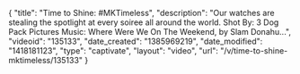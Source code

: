 {
    "title": "Time to Shine: #MKTimeless",
    "description": "Our watches are stealing the spotlight at every soiree all around the world. Shot By: 3 Dog Pack Pictures Music: Where Were We On The Weekend, by Slam Donahu...",
    "videoid": "135133",
    "date_created": "1385969219",
    "date_modified": "1418181123",
    "type": "captivate",
    "layout": "video",
    "url": "\/v\/time-to-shine-mktimeless\/135133"
}